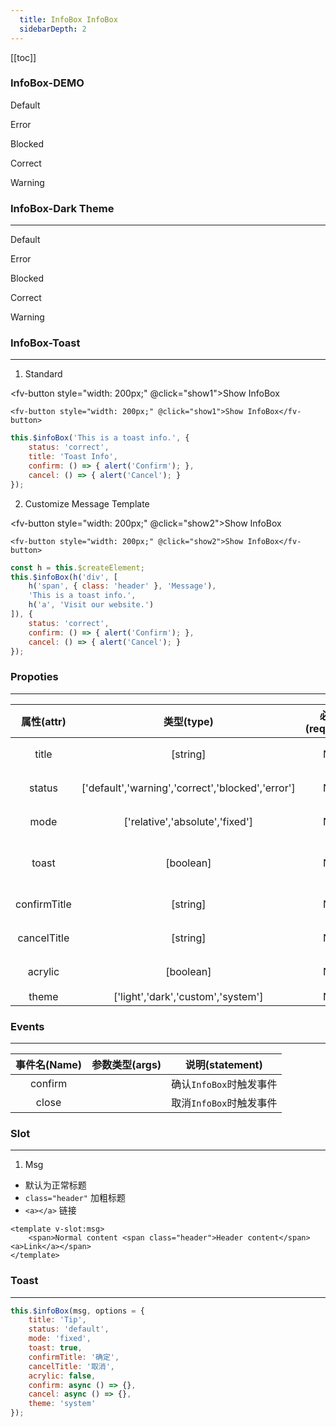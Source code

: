 ```yaml
---
  title: InfoBox InfoBox
  sidebarDepth: 2
---
```

  
[[toc]]

### InfoBox-DEMO

<script>
export default {
    data () {
        return {}
    },
    methods: {
        show1 () {
            this.$infoBox('This is a toast info.', {
                status: 'correct',
                title: 'Toast Info',
                confirm: () => { alert('Confirm'); },
                cancel: () => { alert('Cancel'); }
            });
        },
        show2 () {
            const h = this.$createElement;
            this.$infoBox(h('div', [
                h('span', { class: 'header' }, 'Message'),
                'This is a toast info.',
                h('a', 'Visit our website.')
            ]), {
                status: 'correct',
                confirm: () => { alert('Confirm'); },
                cancel: () => { alert('Cancel'); }
            });
        }
    }
}
</script>

Default

<fv-InfoBox>
</fv-InfoBox>

Error

<fv-InfoBox status="error">
</fv-InfoBox>

Blocked

<fv-InfoBox status="blocked">
</fv-InfoBox>

Correct

<fv-InfoBox status="correct">
</fv-InfoBox>

Warning

<fv-InfoBox status="warning">
</fv-InfoBox>

### InfoBox-Dark Theme
---
Default

<fv-InfoBox theme="dark">
</fv-InfoBox>

Error

<fv-InfoBox status="error" theme="dark">
</fv-InfoBox>

Blocked

<fv-InfoBox status="blocked" theme="dark">
</fv-InfoBox>

Correct

<fv-InfoBox status="correct" theme="dark">
</fv-InfoBox>

Warning

<fv-InfoBox status="warning" theme="dark">
</fv-InfoBox>

### InfoBox-Toast
---
1. Standard

<fv-button style="width: 200px;" @click="show1">Show InfoBox</fv-button>

```vue
<fv-button style="width: 200px;" @click="show1">Show InfoBox</fv-button>
```

```javascript
this.$infoBox('This is a toast info.', {
    status: 'correct',
    title: 'Toast Info',
    confirm: () => { alert('Confirm'); },
    cancel: () => { alert('Cancel'); }
});
```

2. Customize Message Template

<fv-button style="width: 200px;" @click="show2">Show InfoBox</fv-button>

```vue
<fv-button style="width: 200px;" @click="show2">Show InfoBox</fv-button>
```

```javascript
const h = this.$createElement;
this.$infoBox(h('div', [
    h('span', { class: 'header' }, 'Message'),
    'This is a toast info.',
    h('a', 'Visit our website.')
]), {
    status: 'correct',
    confirm: () => { alert('Confirm'); },
    cancel: () => { alert('Cancel'); }
});
```

### Propoties
---
|  属性(attr)  |                    类型(type)                     | 必填(required) | 默认值(default) |        说明(statement)        |
|:------------:|:-------------------------------------------------:|:--------------:|:---------------:|:-----------------------------:|
|    title     |                     [string]                      |       No       |       Tip       |       `InfoBox`窗口标题       |
|    status    | ['default','warning','correct','blocked','error'] |       No       |     default     |      显示状态, 一共有5种      |
|     mode     |          ['relative','absolute','fixed']          |       No       |    relative     |         显示定位模式          |
|    toast     |                     [boolean]                     |       No       |      false      | 点击按钮后是否采用`toast`模式 |
| confirmTitle |                     [string]                      |       No       |      确定       |         确定按钮标题          |
| cancelTitle  |                     [string]                      |       No       |      取消       |         取消按钮标题          |
|   acrylic    |                     [boolean]                     |       No       |      false      |      是否开启背景毛玻璃       |
|    theme     |        ['light','dark','custom','system']         |       No       |     system      |                               |

### Events
---
| 事件名(Name) | 参数类型(args) |     说明(statement)     |
|:------------:|:--------------:|:-----------------------:|
|   confirm    |                | 确认`InfoBox`时触发事件 |
|    close     |                | 取消`InfoBox`时触发事件 |

### Slot
---

1. Msg

- 默认为正常标题
- `class="header"` 加粗标题
- `<a></a>` 链接

```vue
<template v-slot:msg>
    <span>Normal content <span class="header">Header content</span><a>Link</a></span>
</template>
```

### Toast
---

```javascript
this.$infoBox(msg, options = {
    title: 'Tip',
    status: 'default',
    mode: 'fixed',
    toast: true,
    confirmTitle: '确定',
    cancelTitle: '取消',
    acrylic: false,
    confirm: async () => {},
    cancel: async () => {},
    theme: 'system'
});
```
  
